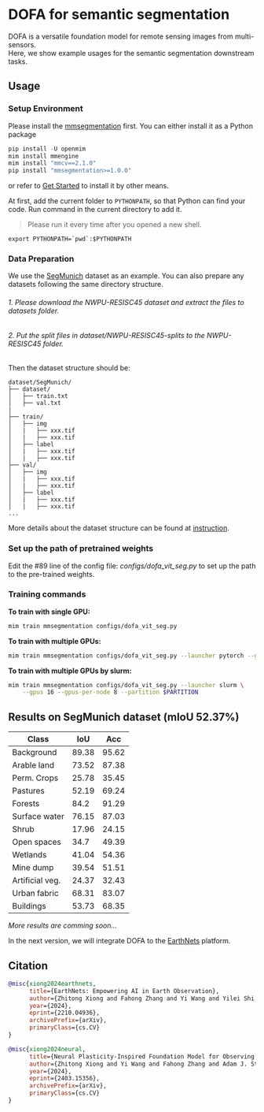 # DOFA for semantic segmentation

DOFA is a versatile foundation model for remote sensing images from multi-sensors.  
Here, we show example usages for the semantic segmentation downstream tasks.
## Usage

### Setup Environment
Please install the [mmsegmentation](https://github.com/open-mmlab/mmsegmentation) first.
You can either install it as a Python package
```python
pip install -U openmim
mim install mmengine
mim install "mmcv==2.1.0"
pip install "mmsegmentation>=1.0.0"
```
or refer to [Get Started](https://github.com/open-mmlab/mmsegmentation/blob/main/docs/en/get_started.md#installation) to install it by other means.

At first, add the current folder to `PYTHONPATH`, so that Python can find your code. Run command in the current directory to add it.

> Please run it every time after you opened a new shell.

```shell
export PYTHONPATH=`pwd`:$PYTHONPATH
```

### Data Preparation

We use the [SegMunich](https://huggingface.co/datasets/XShadow/SegMunich) dataset as an example.
You can also prepare any datasets following the same directory structure.

###### 1. Please download the NWPU-RESISC45 dataset and extract the files to datasets folder. 
###### 2. Put the split files in dataset/NWPU-RESISC45-splits to the NWPU-RESISC45 folder.

Then the dataset structure should be:
```
dataset/SegMunich/
├── dataset/
│   ├── train.txt
│   ├── val.txt
|
├── train/
│   ├── img
│   |   ├── xxx.tif
│   |   ├── xxx.tif
│   ├── label
│   |   ├── xxx.tif
│   |   ├── xxx.tif
├── val/
│   ├── img
│   |   ├── xxx.tif
│   |   ├── xxx.tif
│   ├── label
│   |   ├── xxx.tif
│   |   ├── xxx.tif
...
```
More details about the dataset structure can be found at [instruction](https://mmsegmentation.readthedocs.io/en/latest/advanced_guides/add_datasets.html).


### Set up the path of pretrained weights 

Edit the #89 line of the config file: *configs/dofa_vit_seg.py* to set up the path to the pre-trained weights.


### Training commands

**To train with single GPU:**

```bash
mim train mmsegmentation configs/dofa_vit_seg.py
```

**To train with multiple GPUs:**

```bash
mim train mmsegmentation configs/dofa_vit_seg.py --launcher pytorch --gpus 8
```

**To train with multiple GPUs by slurm:**

```bash
mim train mmsegmentation configs/dofa_vit_seg.py --launcher slurm \
    --gpus 16 --gpus-per-node 8 --partition $PARTITION
```

## Results on SegMunich dataset (mIoU 52.37%)

|      Class      |  IoU  |  Acc  |
|-----------------|-------|-------|
|    Background   | 89.38 | 95.62 |
|   Arable land   | 73.52 | 87.38 |
|   Perm. Crops   | 25.78 | 35.45 |
|     Pastures    | 52.19 | 69.24 |
|     Forests     |  84.2 | 91.29 |
|  Surface water  | 76.15 | 87.03 |
|      Shrub      | 17.96 | 24.15 |
|   Open spaces   |  34.7 | 49.39 |
|     Wetlands    | 41.04 | 54.36 |
|    Mine dump    | 39.54 | 51.51 |
| Artificial veg. | 24.37 | 32.43 |
|   Urban fabric  | 68.31 | 83.07 |
|    Buildings    | 53.73 | 68.35 |

*More results are comming soon...*

In the next version, we will integrate DOFA to the [EarthNets](https://earthnets.github.io/) platform.
## Citation

<!-- Replace to the citation of the paper your project refers to. -->

```BibTeX
@misc{xiong2024earthnets,
      title={EarthNets: Empowering AI in Earth Observation}, 
      author={Zhitong Xiong and Fahong Zhang and Yi Wang and Yilei Shi and Xiao Xiang Zhu},
      year={2024},
      eprint={2210.04936},
      archivePrefix={arXiv},
      primaryClass={cs.CV}
}

@misc{xiong2024neural,
      title={Neural Plasticity-Inspired Foundation Model for Observing the Earth Crossing Modalities}, 
      author={Zhitong Xiong and Yi Wang and Fahong Zhang and Adam J. Stewart and Joëlle Hanna and Damian Borth and Ioannis Papoutsis and Bertrand Le Saux and Gustau Camps-Valls and Xiao Xiang Zhu},
      year={2024},
      eprint={2403.15356},
      archivePrefix={arXiv},
      primaryClass={cs.CV}
}
```
